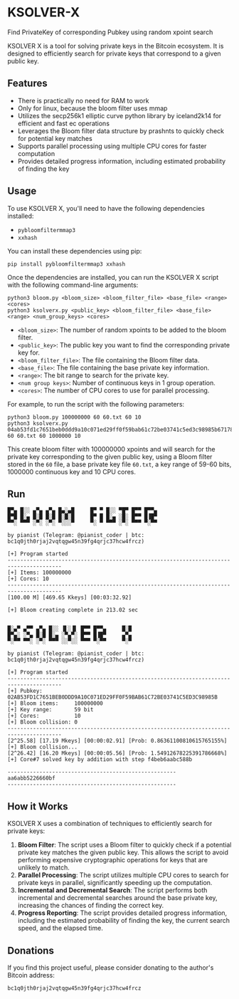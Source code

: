 # KSOLVER-X
Find PrivateKey of corresponding Pubkey using random xpoint search

KSOLVER X is a tool for solving private keys in the Bitcoin ecosystem. It is designed to efficiently search for private keys that correspond to a given public key.

## Features

- There is practically no need for RAM to work
- Only for linux, because the bloom filter uses mmap
- Utilizes the secp256k1 elliptic curve python library by iceland2k14 for efficient and fast ec operations
- Leverages the Bloom filter data structure by prashnts to quickly check for potential key matches
- Supports parallel processing using multiple CPU cores for faster computation
- Provides detailed progress information, including estimated probability of finding the key

## Usage

To use KSOLVER X, you'll need to have the following dependencies installed:

- `pybloomfiltermmap3`
- `xxhash`

You can install these dependencies using pip:

```
pip install pybloomfiltermmap3 xxhash
```

Once the dependencies are installed, you can run the KSOLVER X script with the following command-line arguments:

```
python3 bloom.py <bloom_size> <bloom_filter_file> <base_file> <range> <cores>
python3 ksolverx.py <public_key> <bloom_filter_file> <base_file> <range> <num_group_keys> <cores>
```

- `<bloom_size>`: The number of random xpoints to be added to the bloom filter.
- `<public_key>`: The public key you want to find the corresponding private key for.
- `<bloom_filter_file>`: The file containing the Bloom filter data.
- `<base_file>`: The file containing the base private key information.
- `<range>`: The bit range to search for the private key.
- `<num group keys>`: Number of continuous keys in 1 group operation.
- `<cores>`: The number of CPU cores to use for parallel processing.

For example, to run the script with the following parameters:

```
python3 bloom.py 100000000 60 60.txt 60 10
python3 ksolverx.py 04ab53fd1c7651beb0ddd9a10c071ed29ff0f59bab61c72be03741c5ed3c98985b67178dc7ccece4f71966c95bc0cef0fa5c1199375ed99fdde10a5e2b7256cc56 60 60.txt 60 1000000 10
```


This create bloom filter with 100000000 xpoints and will search for the private key corresponding to the given public key, using a Bloom filter stored in the `60` file, a base private key file `60.txt`, a key range of 59-60 bits, 1000000 continuous key and 10 CPU cores.

## Run
```
█▀▄ █░░ ▄▀▄ ▄▀▄ █▄░▄█     █▀ ▀ █░░ ▀█▀ █▀▀ █▀▀▄
█▀█ █░▄ █░█ █░█ █░█░█     █▀ █ █░▄ ░█░ █▀▀ █▐█▀
▀▀░ ▀▀▀ ░▀░ ░▀░ ▀░░░▀     ▀░ ▀ ▀▀▀ ░▀░ ▀▀▀ ▀░▀▀

by pianist (Telegram: @pianist_coder | btc: bc1q0jth0rjaj2vqtqgw45n39fg4qrjc37hcw4frcz)

[+] Program started
---------------------------------------------------------------------------------------
[+] Items: 100000000
[+] Cores: 10
---------------------------------------------------------------------------------------
[100.00 M] [469.65 Kkeys] [00:03:32.92]

[+] Bloom creating complete in 213.02 sec


█░▄▀ ▄▀▀ ▄▀▄ █░░ ▐▌░▐▌ █▀▀ █▀▀▄     █░█
█▀▄░ ░▀▄ █░█ █░▄ ░▀▄▀░ █▀▀ █▐█▀     ▄▀▄
▀░▀▀ ▀▀░ ░▀░ ▀▀▀ ░░▀░░ ▀▀▀ ▀░▀▀     ▀░▀

by pianist (Telegram: @pianist_coder | btc: bc1q0jth0rjaj2vqtqgw45n39fg4qrjc37hcw4frcz)

[+] Program started
---------------------------------------------------------------------------------------
[+] Pubkey:          02AB53FD1C7651BEB0DDD9A10C071ED29FF0F59BAB61C72BE03741C5ED3C98985B
[+] Bloom items:     100000000
[+] Key range:       59 bit
[+] Cores:           10
[+] Bloom collision: 0
---------------------------------------------------------------------------------------
[2^25.58] [17.19 Mkeys] [00:00:02.91] [Prob: 0.86361100810615765155%]
[+] Bloom collision...
[2^26.42] [16.20 Mkeys] [00:00:05.56] [Prob: 1.54912678225391786668%]
[+] Core#7 solved key by addition with step f4beb6aabc588b

-----------------------------------------------------
aa6abb5226660bf
-----------------------------------------------------
```
## How it Works

KSOLVER X uses a combination of techniques to efficiently search for private keys:

1. **Bloom Filter**: The script uses a Bloom filter to quickly check if a potential private key matches the given public key. This allows the script to avoid performing expensive cryptographic operations for keys that are unlikely to match.
2. **Parallel Processing**: The script utilizes multiple CPU cores to search for private keys in parallel, significantly speeding up the computation.
3. **Incremental and Decremental Search**: The script performs both incremental and decremental searches around the base private key, increasing the chances of finding the correct key.
4. **Progress Reporting**: The script provides detailed progress information, including the estimated probability of finding the key, the current search speed, and the elapsed time.

## Donations
If you find this project useful, please consider donating to the author's Bitcoin address:

`bc1q0jth0rjaj2vqtqgw45n39fg4qrjc37hcw4frcz`

